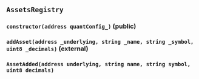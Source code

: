 ## `AssetsRegistry`

### `constructor(address quantConfig_)` (public)

### `addAsset(address _underlying, string _name, string _symbol, uint8 _decimals)` (external)

### `AssetAdded(address underlying, string name, string symbol, uint8 decimals)`
